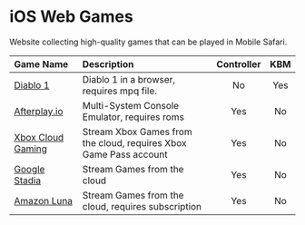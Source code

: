 # iOS Web Games
Website collecting high-quality games that can be played in Mobile Safari.

| Game Name | Description | Controller | KBM |
|:----------|:------------|:----------:|:---:|
| [Diablo 1](https://d07riv.github.io/diabloweb/) | Diablo 1 in a browser, requires mpq file.| No | Yes |
| [Afterplay.io]( https://afterplay.io) | Multi-System Console Emulator, requires roms | Yes | No |
| [Xbox Cloud Gaming](https://xbox.com/play) | Stream Xbox Games from the cloud, requires Xbox Game Pass account | Yes | No |
| [Google Stadia](https://stadia.google.com) | Stream Games from the cloud | Yes | No |
| [Amazon Luna](https://luna.amazon.com) | Stream Games from the cloud, requires subscription | Yes | No |
